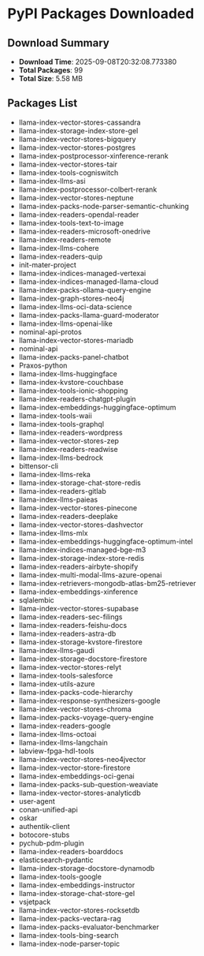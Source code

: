 # PyPI Packages Downloaded

## Download Summary
- **Download Time**: 2025-09-08T20:32:08.773380
- **Total Packages**: 99
- **Total Size**: 5.58 MB

## Packages List
- llama-index-vector-stores-cassandra
- llama-index-storage-index-store-gel
- llama-index-vector-stores-bigquery
- llama-index-vector-stores-postgres
- llama-index-postprocessor-xinference-rerank
- llama-index-vector-stores-tair
- llama-index-tools-cogniswitch
- llama-index-llms-asi
- llama-index-postprocessor-colbert-rerank
- llama-index-vector-stores-neptune
- llama-index-packs-node-parser-semantic-chunking
- llama-index-readers-opendal-reader
- llama-index-tools-text-to-image
- llama-index-readers-microsoft-onedrive
- llama-index-readers-remote
- llama-index-llms-cohere
- llama-index-readers-quip
- init-mater-project
- llama-index-indices-managed-vertexai
- llama-index-indices-managed-llama-cloud
- llama-index-packs-ollama-query-engine
- llama-index-graph-stores-neo4j
- llama-index-llms-oci-data-science
- llama-index-packs-llama-guard-moderator
- llama-index-llms-openai-like
- nominal-api-protos
- llama-index-vector-stores-mariadb
- nominal-api
- llama-index-packs-panel-chatbot
- Praxos-python
- llama-index-llms-huggingface
- llama-index-kvstore-couchbase
- llama-index-tools-ionic-shopping
- llama-index-readers-chatgpt-plugin
- llama-index-embeddings-huggingface-optimum
- llama-index-tools-waii
- llama-index-tools-graphql
- llama-index-readers-wordpress
- llama-index-vector-stores-zep
- llama-index-readers-readwise
- llama-index-llms-bedrock
- bittensor-cli
- llama-index-llms-reka
- llama-index-storage-chat-store-redis
- llama-index-readers-gitlab
- llama-index-llms-paieas
- llama-index-vector-stores-pinecone
- llama-index-readers-deeplake
- llama-index-vector-stores-dashvector
- llama-index-llms-mlx
- llama-index-embeddings-huggingface-optimum-intel
- llama-index-indices-managed-bge-m3
- llama-index-storage-index-store-redis
- llama-index-readers-airbyte-shopify
- llama-index-multi-modal-llms-azure-openai
- llama-index-retrievers-mongodb-atlas-bm25-retriever
- llama-index-embeddings-xinference
- sqlalembic
- llama-index-vector-stores-supabase
- llama-index-readers-sec-filings
- llama-index-readers-feishu-docs
- llama-index-readers-astra-db
- llama-index-storage-kvstore-firestore
- llama-index-llms-gaudi
- llama-index-storage-docstore-firestore
- llama-index-vector-stores-relyt
- llama-index-tools-salesforce
- llama-index-utils-azure
- llama-index-packs-code-hierarchy
- llama-index-response-synthesizers-google
- llama-index-vector-stores-chroma
- llama-index-packs-voyage-query-engine
- llama-index-readers-google
- llama-index-llms-octoai
- llama-index-llms-langchain
- labview-fpga-hdl-tools
- llama-index-vector-stores-neo4jvector
- llama-index-vector-store-firestore
- llama-index-embeddings-oci-genai
- llama-index-packs-sub-question-weaviate
- llama-index-vector-stores-analyticdb
- user-agent
- conan-unified-api
- oskar
- authentik-client
- botocore-stubs
- pychub-pdm-plugin
- llama-index-readers-boarddocs
- elasticsearch-pydantic
- llama-index-storage-docstore-dynamodb
- llama-index-tools-google
- llama-index-embeddings-instructor
- llama-index-storage-chat-store-gel
- vsjetpack
- llama-index-vector-stores-rocksetdb
- llama-index-packs-vectara-rag
- llama-index-packs-evaluator-benchmarker
- llama-index-tools-bing-search
- llama-index-node-parser-topic
